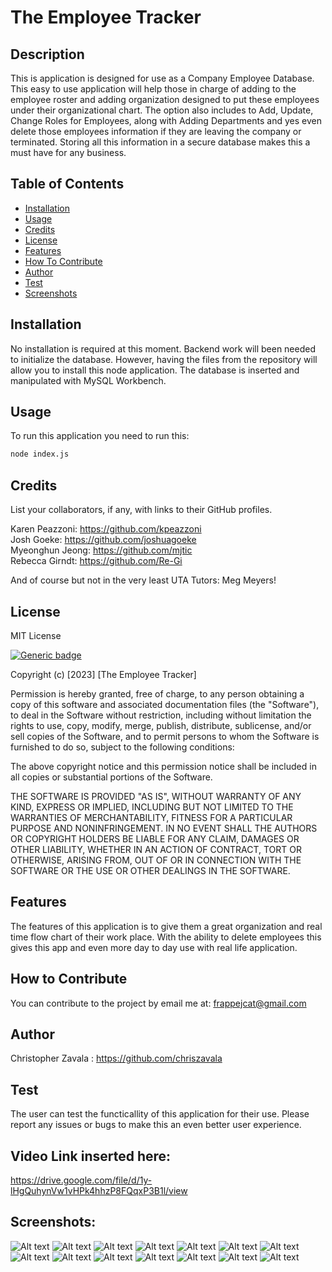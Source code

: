 # The Employee Tracker

  ## Description 
  This is application is designed for use as a Company Employee Database. This easy to use application will help those in charge of adding to the employee roster and adding organization designed to put these employees under their organizational chart. The option also includes to Add, Update, Change Roles for Employees, along with Adding Departments and yes even delete those employees information if they are leaving the company or terminated. Storing all this information in a secure database makes this a must have for any business. 
  

  ## Table of Contents
  - [Installation](#installation)
  - [Usage](#usage)
  - [Credits](#credits)
  - [License](#license)
  - [Features](#features)
  - [How To Contribute](#how-to-contribute)
  - [Author](#author)
  - [Test](#test)
  - [Screenshots](#screenshots)

  ## Installation 
  No installation is required at this moment. Backend work will been needed to initialize the database. However, having the files from the repository will allow you to install this node application. The database is inserted and manipulated with MySQL Workbench.

  ## Usage
  To run this application you need to run this:


```bash
node index.js
``` 
    
  ## Credits
  List your collaborators, if any, with links to their GitHub profiles.

  Karen Peazzoni: https://github.com/kpeazzoni \
  Josh Goeke: https://github.com/joshuagoeke \
  Myeonghun Jeong: https://github.com/mjtic \
  Rebecca Girndt: <https://github.com/Re-Gi> 

  And of course but not in the very least UTA Tutors: Meg Meyers!



  
  ## License 
  MIT License
  
  [![Generic badge](https://img.shields.io/badge/License-MIT&ensp;License-purple.svg)](https://choosealicense.com/licenses/mit-license/.)
  
Copyright (c) [2023] [The Employee Tracker]

Permission is hereby granted, free of charge, to any person obtaining a copy
of this software and associated documentation files (the "Software"), to deal
in the Software without restriction, including without limitation the rights
to use, copy, modify, merge, publish, distribute, sublicense, and/or sell
copies of the Software, and to permit persons to whom the Software is
furnished to do so, subject to the following conditions:

The above copyright notice and this permission notice shall be included in all
copies or substantial portions of the Software.

THE SOFTWARE IS PROVIDED "AS IS", WITHOUT WARRANTY OF ANY KIND, EXPRESS OR
IMPLIED, INCLUDING BUT NOT LIMITED TO THE WARRANTIES OF MERCHANTABILITY,
FITNESS FOR A PARTICULAR PURPOSE AND NONINFRINGEMENT. IN NO EVENT SHALL THE
AUTHORS OR COPYRIGHT HOLDERS BE LIABLE FOR ANY CLAIM, DAMAGES OR OTHER
LIABILITY, WHETHER IN AN ACTION OF CONTRACT, TORT OR OTHERWISE, ARISING FROM,
OUT OF OR IN CONNECTION WITH THE SOFTWARE OR THE USE OR OTHER DEALINGS IN THE
SOFTWARE.
  
  

  ## Features
  The features of this application is to give them a great organization and real time flow chart of their work place. With the ability to delete employees this gives this app and even more day to day use with real life application.  

  ## How to Contribute
  You can contribute to the project by email me at: frappejcat@gmail.com

  ## Author 
  Christopher Zavala :
  https://github.com/chriszavala

  ## Test
 The user can test the functicallity of this application for their use. Please report any issues or bugs to make this an even better user experience.  

  ## Video Link inserted here:
  https://drive.google.com/file/d/1y-lHgQuhynVw1vHPk4hhzP8FQqxP3B1l/view

  ## Screenshots:
![Alt text](./assets/images/image1.jpg)
![Alt text](./assets/images/image2.jpg)
![Alt text](./assets/images/image3.jpg)
![Alt text](./assets/images/image4.jpg)
![Alt text](./assets/images/image5.jpg)
![Alt text](./assets/images/image6.jpg)
![Alt text](./assets/images/image7.jpg)
![Alt text](./assets/images/image8.jpg)
![Alt text](./assets/images/image9.jpg)
![Alt text](./assets/images/image10.jpg)
![Alt text](./assets/images/image11.jpg)
![Alt text](./assets/images/image12.jpg)
![Alt text](./assets/images/image13.jpg)
![Alt text](./assets/images/image14.jpg)



